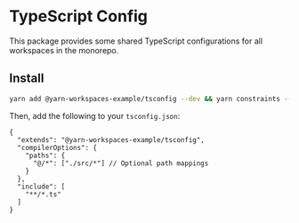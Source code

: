 # TypeScript Config

This package provides some shared TypeScript configurations for all workspaces in the monorepo.

## Install

```bash
yarn add @yarn-workspaces-example/tsconfig --dev && yarn constraints --fix && yarn
```

Then, add the following to your `tsconfig.json`:

```json5
{
  "extends": "@yarn-workspaces-example/tsconfig",
  "compilerOptions": {
    "paths": {
      "@/*": ["./src/*"] // Optional path mappings
    }
  },
  "include": [
    "**/*.ts"
  ]
}
```

